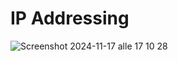 # IP Addressing



![Screenshot 2024-11-17 alle 17 10 28](https://github.com/user-attachments/assets/11bf4b00-fa16-466d-a493-09b99c606788)
